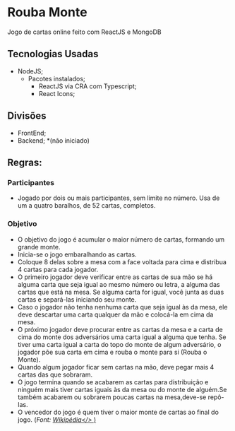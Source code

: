 # Rouba Monte
Jogo de cartas online feito com ReactJS e MongoDB
## Tecnologias Usadas
  - NodeJS;
    - Pacotes instalados;
      - ReactJS via CRA com Typescript;
      - React Icons;
## Divisões
  - FrontEnd;
  - Backend; *(não iniciado)
## Regras:
### Participantes
- Jogado por dois ou mais participantes, sem limite no número. Usa de um a quatro baralhos, de 52 cartas, completos.
### Objetivo
- O objetivo do jogo é acumular o maior número de cartas, formando um grande monte.
- Inicia-se o jogo embaralhando as cartas.
- Coloque 8 delas sobre a mesa com a face voltada para cima e distribua 4 cartas para cada jogador.
- O primeiro jogador deve verificar entre as cartas de sua mão se há alguma carta que seja igual ao mesmo número ou letra, a alguma das cartas que está na mesa. Se alguma carta for igual, você junta as duas cartas e separá-las iniciando seu monte.
- Caso o jogador não tenha nenhuma carta que seja igual às da mesa, ele deve descartar uma carta qualquer da mão e colocá-la em cima da mesa.
- O próximo jogador deve procurar entre as cartas da mesa e a carta de cima do monte dos adversários uma carta igual a alguma que tenha. Se tiver uma carta igual a carta do topo do monte de algum adversário, o jogador põe sua carta em cima e rouba o monte para si (Rouba o Monte).
- Quando algum jogador ficar sem cartas na mão, deve pegar mais 4 cartas das que sobraram.
- O jogo termina quando se acabarem as cartas para distribuição e ninguém mais tiver cartas iguais às da mesa ou do monte de alguém.Se também acabarem ou sobrarem poucas cartas na mesa,deve-se repô-las.
- O vencedor do jogo é quem tiver o maior monte   de cartas ao final do jogo.
(<i>Font: <a href='https://pt.wikipedia.org/wiki/Rouba-monte'>Wikipédia</> </i>)